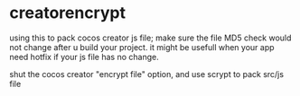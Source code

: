 # creatorencrypt

using this to pack cocos creator js file; make sure the file MD5 check would not change after u build your project. it might be usefull when your app need hotfix if your js file has no change.

shut the cocos creator "encrypt file" option, and use scrypt to pack src/js file

